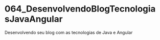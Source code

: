 # 064_DesenvolvendoBlogTecnologiasJavaAngular
 Desenvolvendo seu blog com as tecnologias de Java e Angular
